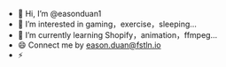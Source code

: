 - 👋 Hi, I’m @easonduan1
- 👀 I’m interested in gaming，exercise，sleeping...
- 🌱 I’m currently learning Shopify，animation，ffmpeg...
- 😄 Connect me by eason.duan@fstln.io
- ⚡ 
